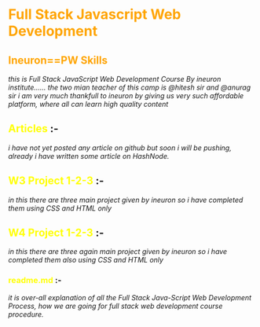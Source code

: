  # <span style="color: orange;">**Full Stack Javascript Web Development**</span>

 ## <span style="color: orange;">**Ineuron==PW Skills**</span>

_this is Full Stack JavaScript Web Development Course By ineuron institute...... the two mian teacher of this camp is @hitesh sir and @anurag sir i am very much thankfull to ineuron by giving us very such affordable platform, where all can learn high quality content_

## <span style="color:yellow">**Articles**</span> :- 
_i have not yet posted any article on github but soon i will be pushing, already i have written some article on HashNode._

## <span style="color:yellow">**W3 Project 1-2-3**</span> :-
_in this there are three main project given by ineuron so i have completed them using CSS and HTML only_

## <span style="color:yellow">**W4 Project 1-2-3**</span> :-
_in this there are three again main project given by ineuron so i have completed them also using CSS and HTML only_

### <span style="color:yellow">**readme.md**</span> :-
_it is over-all explanation of all the Full Stack Java-Script Web Development Process, how we are going for full stack web development course procedure._
